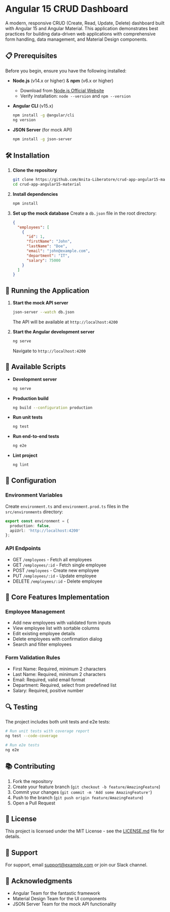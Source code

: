 # Angular 15 CRUD Dashboard

A modern, responsive CRUD (Create, Read, Update, Delete) dashboard built with Angular 15 and Angular Material. This application demonstrates best practices for building data-driven web applications with comprehensive form handling, data management, and Material Design components.


## 📋 Prerequisites

Before you begin, ensure you have the following installed:

- **Node.js** (v14.x or higher) & **npm** (v6.x or higher)
  - Download from [Node.js Official Website](https://nodejs.org/)
  - Verify installation: `node --version` and `npm --version`

- **Angular CLI** (v15.x)
  ```bash
  npm install -g @angular/cli
  ng version
  ```

- **JSON Server** (for mock API)
  ```bash
  npm install -g json-server
  ```

## 🛠️ Installation

1. **Clone the repository**
   ```bash
   git clone https://github.com/Anita-Liberatore/crud-app-angular15-material.git
   cd crud-app-angular15-material
   ```

2. **Install dependencies**
   ```bash
   npm install
   ```

3. **Set up the mock database**
   Create a `db.json` file in the root directory:
   ```json
   {
     "employees": [
       {
         "id": 1,
         "firstName": "John",
         "lastName": "Doe",
         "email": "john@example.com",
         "department": "IT",
         "salary": 75000
       }
     ]
   }
   ```

## 🚀 Running the Application

1. **Start the mock API server**
   ```bash
   json-server --watch db.json
   ```
   The API will be available at `http://localhost:4200`

2. **Start the Angular development server**
   ```bash
   ng serve
   ```
   Navigate to `http://localhost:4200`


## 📝 Available Scripts

- **Development server**
  ```bash
  ng serve
  ```

- **Production build**
  ```bash
  ng build --configuration production
  ```

- **Run unit tests**
  ```bash
  ng test
  ```

- **Run end-to-end tests**
  ```bash
  ng e2e
  ```

- **Lint project**
  ```bash
  ng lint
  ```

## 🔧 Configuration

### Environment Variables

Create `environment.ts` and `environment.prod.ts` files in the `src/environments` directory:

```typescript
export const environment = {
  production: false,
  apiUrl: 'http://localhost:4200'
};
```

### API Endpoints

- GET `/employees` - Fetch all employees
- GET `/employees/:id` - Fetch single employee
- POST `/employees` - Create new employee
- PUT `/employees/:id` - Update employee
- DELETE `/employees/:id` - Delete employee

## 🎯 Core Features Implementation

### Employee Management

- Add new employees with validated form inputs
- View employee list with sortable columns
- Edit existing employee details
- Delete employees with confirmation dialog
- Search and filter employees

### Form Validation Rules

- First Name: Required, minimum 2 characters
- Last Name: Required, minimum 2 characters
- Email: Required, valid email format
- Department: Required, select from predefined list
- Salary: Required, positive number

## 🔍 Testing

The project includes both unit tests and e2e tests:

```bash
# Run unit tests with coverage report
ng test --code-coverage

# Run e2e tests
ng e2e
```

## 📚 Contributing

1. Fork the repository
2. Create your feature branch (`git checkout -b feature/AmazingFeature`)
3. Commit your changes (`git commit -m 'Add some AmazingFeature'`)
4. Push to the branch (`git push origin feature/AmazingFeature`)
5. Open a Pull Request

## 📝 License

This project is licensed under the MIT License - see the [LICENSE.md](LICENSE.md) file for details.

## 🤝 Support

For support, email support@example.com or join our Slack channel.

## 🙌 Acknowledgments

- Angular Team for the fantastic framework
- Material Design Team for the UI components
- JSON Server Team for the mock API functionality
